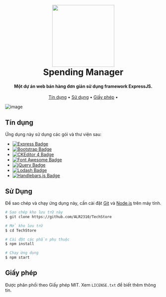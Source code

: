 <h1 align="center">
  <br>
  <img src="https://github.com/ALR2310/SpendingManager/assets/87233160/e71d37fd-5c26-438b-9e8b-a46de90eaf39" width="200">
  <br>
  Spending Manager
  <br>
</h1>

<h4 align="center">Một dự án web bán hàng đơn giản sử dụng framework ExpressJS.</h4>

<p align="center">
  <a href="#tín-dụng">Tín dụng</a> •
  <a href="#sử-dụng">Sử dụng</a> •
  <a href="#giấy-phép">Giấy phép</a> •
</p>

![image](https://github.com/user-attachments/assets/f21f72cc-c2ed-4bc6-b182-b97a78255dcf)

## Tín dụng

Ứng dụng này sử dụng các gói và thư viện sau:

- [![Express Badge](https://img.shields.io/badge/Express-000?logo=express&logoColor=fff&style=for-the-badge)](https://expressjs.com)
- [![Bootstrap Badge](https://img.shields.io/badge/Bootstrap-7952B3?logo=bootstrap&logoColor=fff&style=for-the-badge)](https://getbootstrap.com)
- [![CKEditor 4 Badge](https://img.shields.io/badge/CKEditor%204-0287D0?logo=ckeditor4&logoColor=fff&style=for-the-badge)](https://ckeditor.com)
- [![Font Awesome Badge](https://img.shields.io/badge/Font%20Awesome-528DD7?logo=fontawesome&logoColor=fff&style=for-the-badge)](https://fontawesome.com)
- [![jQuery Badge](https://img.shields.io/badge/jQuery-0769AD?logo=jquery&logoColor=fff&style=for-the-badge)](https://jquery.com)
- [![Lodash Badge](https://img.shields.io/badge/Lodash-3492FF?logo=lodash&logoColor=fff&style=for-the-badge)](https://lodash.com)
- [![Handlebars.js Badge](https://img.shields.io/badge/Handlebars.js-f0772b?logo=handlebarsdotjs&logoColor=fff&style=for-the-badge)](https://handlebarsjs.com)

## Sử Dụng

Để sao chép và chạy ứng dụng này, cần cài đặt [Git](https://git-scm.com) và [Node.js](https://nodejs.org) trên máy tính. 

```bash
# Sao chép kho lưu trữ này
$ git clone https://github.com/ALR2310/TechStore

# Mở kho lưu trữ
$ cd TechStore

# Cài đặt các phần phụ thuộc
$ npm install

# Chạy ứng dụng
$ npm start
```

## Giấy phép

Được phân phối theo Giấy phép MIT. Xem `LICENSE.txt` để biết thêm thông tin.
